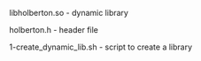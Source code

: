 libholberton.so - dynamic library

holberton.h - header file

1-create_dynamic_lib.sh - script to create a library